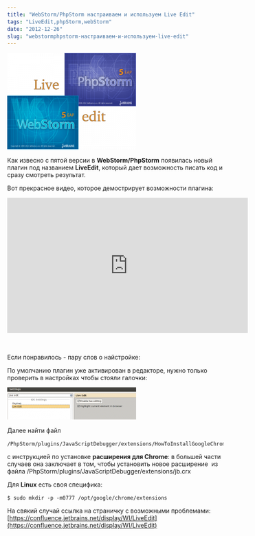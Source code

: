 ```yaml
---
title: "WebStorm/PhpStorm настраиваем и используем Live Edit"
tags: "LiveEdit,phpStorm,webStorm"
date: "2012-12-26"
slug: "webstormphpstorm-настраиваем-и-используем-live-edit"
---
```


[![](images/phpstorm_logo-300x225.png "phpstorm_logo")](https://stepansuvorov.com/blog/wp-content/uploads/2012/12/phpstorm_logo.png)

Как извесно с пятой версии в **WebStorm/PhpStorm** появилась новый плагин под названием **LiveEdit**, который дает возможность писать код и сразу смотреть результат.

Вот прекрасное видео, которое демострирует возможности плагина:

<iframe src="https://www.youtube.com/embed/TnnVl3ydIB0" frameborder="0" width="560" height="315"></iframe>

 

Если понравилось - пару слов о найстройке:

По умолчанию плагин уже активирован в редакторе, нужно только проверить в настройках чтобы стояли галочки:

[![](images/liveedit_settings-300x75.png "liveedit_settings")](https://stepansuvorov.com/blog/wp-content/uploads/2012/12/liveedit_settings.png)

Далее найти файл

```
/PhpStorm/plugins/JavaScriptDebugger/extensions/HowToInstallGoogleChromeExtension.html
```

с инструкцией по установке **расширения для Chrome**: в большей части случаев она заключает в том, чтобы установить новое расширение  из файла /PhpStorm/plugins/JavaScriptDebugger/extensions/jb.crx

Для **Linux** есть своя специфика:

```
$ sudo mkdir -p -m0777 /opt/google/chrome/extensions
```

На свякий случай ссылка на страничку с возможными проблемами: [https://confluence.jetbrains.net/display/WI/LiveEdit](https://confluence.jetbrains.net/display/WI/LiveEdit)
